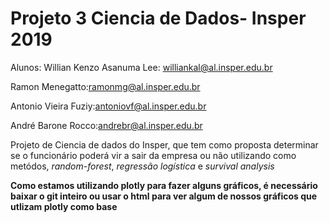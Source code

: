 # Projeto 3  Ciencia de Dados- Insper 2019

Alunos:
Willian Kenzo Asanuma Lee: williankal@al.insper.edu.br

Ramon Menegatto:ramonmg@al.insper.edu.br

Antonio Vieira Fuziy:antoniovf@al.insper.edu.br

André Barone Rocco:andrebr@al.insper.edu.br

Projeto de Ciencia de dados do Insper, que tem como proposta determinar se o funcionário poderá vir a sair da empresa ou não utilizando como metódos, *random-forest*, *regressão logística* e *survival analysis*

**Como estamos utilizando plotly para fazer alguns gráficos, é necessário baixar o git inteiro ou usar o html para ver algum de nossos gráficos que utlizam plotly como base**

